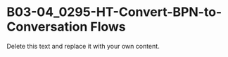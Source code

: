 

# B03-04_0295-HT-Convert-BPN-to-Conversation Flows

Delete this text and replace it with your own content.
